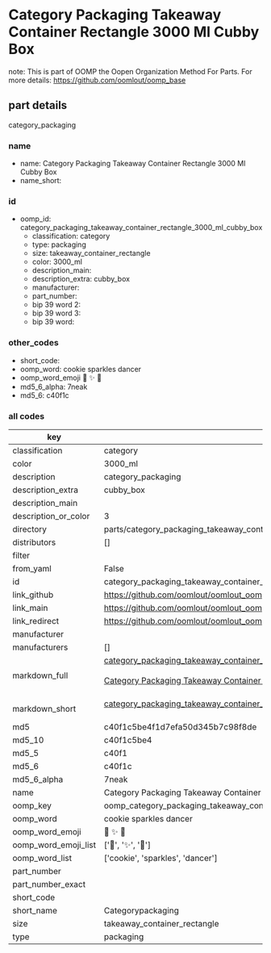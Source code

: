 # Category Packaging Takeaway Container Rectangle 3000 Ml Cubby Box  

note: This is part of OOMP the Oopen Organization Method For Parts. For more details: https://github.com/oomlout/oomp_base

##  part details
  



category_packaging



### name
* name: Category Packaging Takeaway Container Rectangle 3000 Ml Cubby Box
* name_short: 
### id
* oomp_id: category_packaging_takeaway_container_rectangle_3000_ml_cubby_box
  * classification: category
  * type: packaging
  * size: takeaway_container_rectangle
  * color: 3000_ml
  * description_main: 
  * description_extra: cubby_box
  * manufacturer: 
  * part_number: 
  * bip 39 word 2: 
  * bip 39 word 3: 
  * bip 39 word: 

### other_codes
* short_code: 
* oomp_word: cookie sparkles dancer
* oomp_word_emoji :cookie: :sparkles: :dancer:
* md5_6_alpha: 7neak
* md5_6: c40f1c









### all codes 
| key | value |  
| --- | --- |  
| classification | category |  
| color | 3000_ml |  
| description | category_packaging |  
| description_extra | cubby_box |  
| description_main |  |  
| description_or_color | 3  |  
| directory | parts/category_packaging_takeaway_container_rectangle_3000_ml_cubby_box |  
| distributors | [] |  
| filter |  |  
| from_yaml | False |  
| id | category_packaging_takeaway_container_rectangle_3000_ml_cubby_box |  
| link_github | https://github.com/oomlout/oomlout_oomp_version_1_messy/tree/main/parts/category_packaging_takeaway_container_rectangle_3000_ml_cubby_box |  
| link_main | https://github.com/oomlout/oomlout_oomp_version_1_messy/tree/main/parts/category_packaging_takeaway_container_rectangle_3000_ml_cubby_box |  
| link_redirect | https://github.com/oomlout/oomlout_oomp_version_1_messy/tree/main/parts/category_packaging_takeaway_container_rectangle_3000_ml_cubby_box |  
| manufacturer |  |  
| manufacturers | [] |  
| markdown_full | [category_packaging_takeaway_container_rectangle_3000_ml_cubby_box](none)<br>[](none)<br>[Category Packaging Takeaway Container Rectangle 3000 Ml Cubby Box](none)<br><br> |  
| markdown_short | [category_packaging_takeaway_container_rectangle_3000_ml_cubby_box](none)<br><br> |  
| md5 | c40f1c5be4f1d7efa50d345b7c98f8de |  
| md5_10 | c40f1c5be4 |  
| md5_5 | c40f1 |  
| md5_6 | c40f1c |  
| md5_6_alpha | 7neak |  
| name | Category Packaging Takeaway Container Rectangle 3000 Ml Cubby Box |  
| oomp_key | oomp_category_packaging_takeaway_container_rectangle_3000_ml_cubby_box |  
| oomp_word | cookie sparkles dancer |  
| oomp_word_emoji | :cookie: :sparkles: :dancer: |  
| oomp_word_emoji_list | [':cookie:', ':sparkles:', ':dancer:'] |  
| oomp_word_list | ['cookie', 'sparkles', 'dancer'] |  
| part_number |  |  
| part_number_exact |  |  
| short_code |  |  
| short_name | Categorypackaging |  
| size | takeaway_container_rectangle |  
| type | packaging |  

